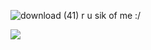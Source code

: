 ![download (41)](https://github.com/user-attachments/assets/d174ed14-e76c-4056-afa9-18134cdee998)
 r u sik of me :/



![](https://komarev.com/ghpvc/?username=your-github-llennys) 
